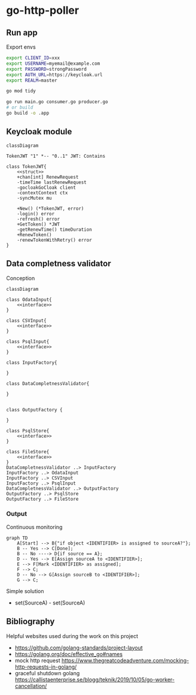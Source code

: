 # go-http-poller

## Run app

Export envs
```bash
export CLIENT_ID=xxx
export USERNAME=myemail@example.com
export PASSWORD=strongPassword
export AUTH_URL=https://keycloak.url
export REALM=master
```

```bash
go mod tidy

go run main.go consumer.go producer.go
# or build
go build -o .app
```

## Keycloak module

```mermaid
classDiagram

TokenJWT "1" *-- "0..1" JWT: Contains

class TokenJWT{
    <<struct>>
    +chan[int] RenewRequest
    -timeTime lastRenewRequest
    -gocloakGoCloak client
    -contextContext ctx
    -syncMutex mu

    +New() (*TokenJWT, error)
    -login() error
    -refresh() error
    +GetToken() *JWT
    -getRenewTime() timeDuration
    +RenewToken()
    -renewTokenWithRetry() error
}
```

## Data completness validator

Conception

```mermaid
classDiagram

class OdataInput{
    <<interface>>
}

class CSVInput{
    <<interface>>
}

class PsqlInput{
    <<interface>>
}

class InputFactory{
    
}

class DataCompletnessValidator{
    
}


class OutputFactory {
    
}

class PsqlStore{
    <<interface>>
}

class FileStore{
    <<interface>>
}
DataCompletnessValidator ..> InputFactory
InputFactory ..> OdataInput
InputFactory ..> CSVInput
InputFactory ..> PsqlInput
DataCompletnessValidator ..> OutputFactory
OutputFactory ..> PsqlStore
OutputFactory ..> FileStore
```

### Output

Continuous monitoring
```mermaid
graph TD
    A[Start] --> B{"if object <IDENTIFIER> is assigned to sourceA?"};
    B -- Yes --> C[Done];
    B -- No ----> D{if source == A};
    D -- Yes --> E[Assign sourceA to <IDENTIFIER>];
    E --> F[Mark <IDENTIFIER> as assigned];
    F --> C;
    D -- No --> G[Assign sourceB to <IDENTIFIER>];
    G --> C;
```
Simple solution
* set(SourceA) - set(SourceA)

## Bibliography

Helpful websites used during the work on this project

* <https://github.com/golang-standards/project-layout>
* <https://golang.org/doc/effective_go#names>
* mock http request <https://www.thegreatcodeadventure.com/mocking-http-requests-in-golang/>
* graceful shutdown golang <https://callistaenterprise.se/blogg/teknik/2019/10/05/go-worker-cancellation/>
